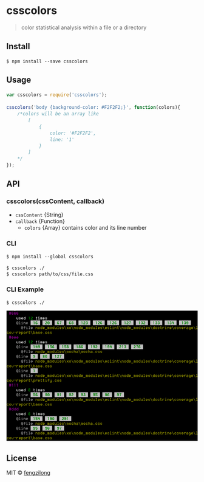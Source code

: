 # csscolors

> color statistical analysis within a file or a directory

## Install

```
$ npm install --save csscolors
```


## Usage

```js
var csscolors = require('csscolors');

csscolors('body {background-color: #F2F2F2;}', function(colors){
	/*colors will be an array like
		[
			{
				color: '#F2F2F2',
				line: '1'
			}
		]
	*/
});
```


## API

### csscolors(cssContent, callback)

* `cssContent` {String}
* `callback` {Function}
  * `colors` {Array} contains color and its line number


### CLI

```
$ npm install --global csscolors
```

```
$ csscolors ./
$ csscolors path/to/css/file.css
```


### CLI Example
```
$ csscolors ./
```
![](snapshot.png)


## License

MIT © [fengzilong](https://github.com/fengzilong)
